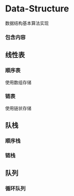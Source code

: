 # Data-Structure
数据结构基本算法实现


### 包含内容

## 线性表 

### 顺序表

使用数组存储

### 链表

使用链状存储


## 队栈

### 顺序栈

### 链栈


## 队列

### 循环队列
